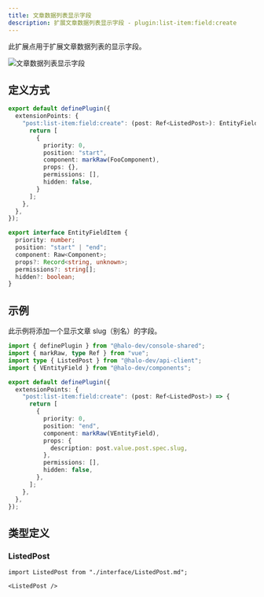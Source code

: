 ```yaml
---
title: 文章数据列表显示字段
description: 扩展文章数据列表显示字段 - plugin:list-item:field:create
---
```


此扩展点用于扩展文章数据列表的显示字段。

![文章数据列表显示字段](/img/developer-guide/plugin/api-reference/ui/extension-points/post-list-item-field-create.png)

## 定义方式

```ts
export default definePlugin({
  extensionPoints: {
    "post:list-item:field:create": (post: Ref<ListedPost>): EntityFieldItem[] | Promise<EntityFieldItem[]> => {
      return [
        {
          priority: 0,
          position: "start",
          component: markRaw(FooComponent),
          props: {},
          permissions: [],
          hidden: false,
        }
      ];
    },
  },
});
```

```ts title="EntityFieldItem"
export interface EntityFieldItem {
  priority: number;
  position: "start" | "end";
  component: Raw<Component>;
  props?: Record<string, unknown>;
  permissions?: string[];
  hidden?: boolean;
}
```

## 示例

此示例将添加一个显示文章 slug（别名）的字段。

```ts
import { definePlugin } from "@halo-dev/console-shared";
import { markRaw, type Ref } from "vue";
import type { ListedPost } from "@halo-dev/api-client";
import { VEntityField } from "@halo-dev/components";

export default definePlugin({
  extensionPoints: {
    "post:list-item:field:create": (post: Ref<ListedPost>) => {
      return [
        {
          priority: 0,
          position: "end",
          component: markRaw(VEntityField),
          props: {
            description: post.value.post.spec.slug,
          },
          permissions: [],
          hidden: false,
        },
      ];
    },
  },
});
```

## 类型定义

### ListedPost

```mdx-code-block
import ListedPost from "./interface/ListedPost.md";

<ListedPost />
```
